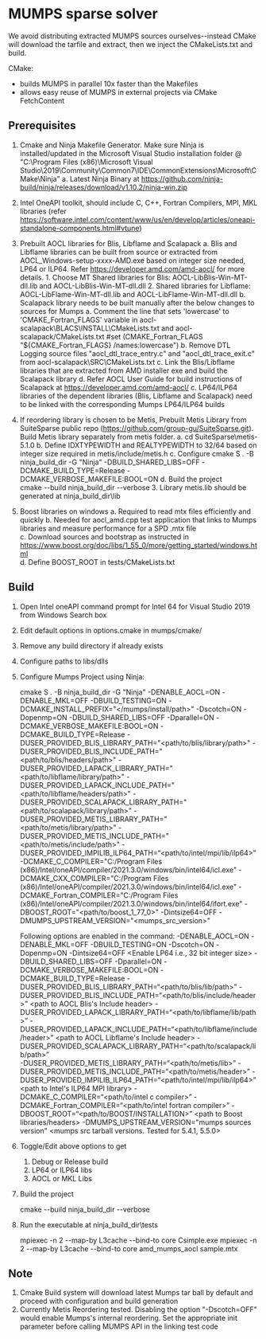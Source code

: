 # MUMPS sparse solver

We avoid distributing extracted MUMPS sources ourselves--instead CMake will download the tarfile and extract, then we inject the CMakeLists.txt and build.

CMake:

* builds MUMPS in parallel 10x faster than the Makefiles
* allows easy reuse of MUMPS in external projects via CMake FetchContent

## Prerequisites
1. Cmake and Ninja Makefile Generator. Make sure Ninja is installed/updated in the Microsoft Visual Studio installation folder @ "C:\Program Files (x86)\Microsoft Visual Studio\2019\Community\Common7\IDE\CommonExtensions\Microsoft\CMake\Ninja"
	a. Latest Ninja Binary at https://github.com/ninja-build/ninja/releases/download/v1.10.2/ninja-win.zip
1. Intel OneAPI toolkit, should include C, C++, Fortran Compilers, MPI, MKL libraries (refer https://software.intel.com/content/www/us/en/develop/articles/oneapi-standalone-components.html#vtune)
2. Prebuilt AOCL libraries for Blis, Libflame and Scalapack
	a. Blis and Libflame libraries can be built from source or extracted from AOCL_Windows-setup-xxxx-AMD.exe based on integer size needed, LP64 or ILP64. Refer https://developer.amd.com/amd-aocl/ for more details.
		1. Choose MT Shared libraries for Blis: AOCL-LibBlis-Win-MT-dll.lib and AOCL-LibBlis-Win-MT-dll.dll
		2. Shared libraries for Libflame: AOCL-LibFlame-Win-MT-dll.lib and AOCL-LibFlame-Win-MT-dll.dll
	b. Scalapack library needs to be built manually after the below changes to sources for Mumps 
		a. Comment the line that sets 'lowercase' to 'CMAKE_Fortran_FLAGS' variable in aocl-scalapack\BLACS\INSTALL\CMakeLists.txt and aocl-scalapack/CMakeLists.txt
			#set (CMAKE_Fortran_FLAGS "${CMAKE_Fortran_FLAGS} /names:lowercase")
		b. Remove DTL Logging source files "aocl_dtl_trace_entry.c" and "aocl_dtl_trace_exit.c" from aocl-scalapack\SRC\CMakeLists.txt
		c. Link the Blis/Libflame libraries that are extracted from AMD installer exe and build the Scalapack library
		d. Refer AOCL User Guide for build instructions of Scalapack at https://developer.amd.com/amd-aocl/
	c. LP64/ILP64 libraries of the dependent libraries (Blis, Libflame and Scalapack) need to be linked with the corresponding Mumps LP64/ILP64 builds
	
3. If reordering library is chosen to be Metis, Prebuilt Metis Library from SuiteSparse public repo (https://github.com/group-gu/SuiteSparse.git). Build Metis library separately from metis folder. 
	a. cd SuiteSparse\metis-5.1.0
	b. Define IDXTYPEWIDTH and REALTYPEWIDTH to 32/64 based on integer size required in metis/include/metis.h
	c. Configure 
		cmake S . -B ninja_build_dir -G "Ninja" -DBUILD_SHARED_LIBS=OFF -DCMAKE_BUILD_TYPE=Release -DCMAKE_VERBOSE_MAKEFILE:BOOL=ON
	d. Build the project		
		cmake --build ninja_build_dir --verbose	
	3. Library metis.lib should be generated at ninja_build_dir\lib
5. Boost libraries on windows
	a. Required to read mtx files efficiently and quickly
	b. Needed for aocl_amd.cpp test application that links to Mumps libraries and measure performance for a SPD .mtx file	
	c. Download sources and bootstrap as instructed in https://www.boost.org/doc/libs/1_55_0/more/getting_started/windows.html	
	d. Define BOOST_ROOT in tests/CMakeLists.txt

## Build
1. Open Intel oneAPI command prompt for Intel 64 for Visual Studio 2019 from Windows Search box
2. Edit default options in options.cmake in mumps/cmake/
3. Remove any build directory if already exists
4. Configure paths to libs/dlls
4. Configure Mumps Project using Ninja:
	
	cmake S . -B ninja_build_dir -G "Ninja" -DENABLE_AOCL=ON -DENABLE_MKL=OFF -DBUILD_TESTING=ON -DCMAKE_INSTALL_PREFIX="</mumps/install/path>" -Dscotch=ON -Dopenmp=ON -DBUILD_SHARED_LIBS=OFF -Dparallel=ON -DCMAKE_VERBOSE_MAKEFILE:BOOL=ON -DCMAKE_BUILD_TYPE=Release -DUSER_PROVIDED_BLIS_LIBRARY_PATH="<path/to/blis/library/path>" -DUSER_PROVIDED_BLIS_INCLUDE_PATH="<path/to/blis/headers/path>" -DUSER_PROVIDED_LAPACK_LIBRARY_PATH="<path/to/libflame/library/path>" -DUSER_PROVIDED_LAPACK_INCLUDE_PATH="<path/to/libflame/headers/path>" -DUSER_PROVIDED_SCALAPACK_LIBRARY_PATH="<path/to/scalapack/library/path>" -DUSER_PROVIDED_METIS_LIBRARY_PATH="<path/to/metis/library/path>" -DUSER_PROVIDED_METIS_INCLUDE_PATH="<path/to/metis/include/path>" -DUSER_PROVIDED_IMPILIB_ILP64_PATH=“<path/to/intel/mpi/lib/ilp64>” -DCMAKE_C_COMPILER="C:/Program Files (x86)/Intel/oneAPI/compiler/2021.3.0/windows/bin/intel64/icl.exe" -DCMAKE_CXX_COMPILER="C:/Program Files (x86)/Intel/oneAPI/compiler/2021.3.0/windows/bin/intel64/icl.exe" -DCMAKE_Fortran_COMPILER="C:/Program Files (x86)/Intel/oneAPI/compiler/2021.3.0/windows/bin/intel64/ifort.exe" -DBOOST_ROOT="<path/to/boost_1_77_0>" -Dintsize64=OFF -DMUMPS_UPSTREAM_VERSION="<mumps_src_version>"
	
	Following options are enabled in the command:
	-DENABLE_AOCL=ON 															<Enable AOCL Libraries>
	-DENABLE_MKL=OFF 															<Enable MKL Libraries>
	-DBUILD_TESTING=ON															<Enable Mumps linking to test application to test>
	-Dscotch=ON 																<Enable Metis Library for Reordering>
	-Dopenmp=ON 																<Enable Multithreading using openmp>
	-Dintsize64=OFF 															<Enable LP64 i.e., 32 bit integer size>
	-DBUILD_SHARED_LIBS=OFF 													<Enable Static Library>
	-Dparallel=ON 																<Enable Multithreading>
	-DCMAKE_VERBOSE_MAKEFILE:BOOL=ON 											<Enable verbose build log>
	-DCMAKE_BUILD_TYPE=Release 													<Enable Release build>
	-DUSER_PROVIDED_BLIS_LIBRARY_PATH=“<path/to/blis/lib/path>”					<path to AOCL built Blis library>
	-DUSER_PROVIDED_BLIS_INCLUDE_PATH=“<path/to/blis/include/header>”			<path to AOCL Blis's Include header>
	-DUSER_PROVIDED_LAPACK_LIBRARY_PATH=“<path/to/libflame/lib/path>”			<path to AOCL built Libflame library>
	-DUSER_PROVIDED_LAPACK_INCLUDE_PATH=“<path/to/libflame/include/header>”		<path to AOCL Libflame's Include header>
	-DUSER_PROVIDED_SCALAPACK_LIBRARY_PATH=“<path/to/scalapack/lib/path>”		<path to AOCL built Scalapack library>	
	-DUSER_PROVIDED_METIS_LIBRARY_PATH=“<path/to/metis/lib>”					<path to Metis library>
	-DUSER_PROVIDED_METIS_INCLUDE_PATH=“<path/to/metis/header>”					<path to Metis Include header>
	-DUSER_PROVIDED_IMPILIB_ILP64_PATH=“<path/to/intel/mpi/lib/ilp64>”			<path to Intel's ILP64 MPI library>
	-DCMAKE_C_COMPILER=“<path/to/intel c compiler>”								<path to Intel C Compiler>
	-DCMAKE_Fortran_COMPILER=“<path/to/intel fortran compiler>”					<path to Intel Fortran Compiler>
	-DBOOST_ROOT=“<path/to/BOOST/INSTALLATION>”									<path to Boost libraries/headers>
	-DMUMPS_UPSTREAM_VERSION="mumps sources version"							<mumps src tarball versions. Tested for 5.4.1, 5.5.0>
	
5. 	Toggle/Edit above options to get
	1. Debug or Release build
	2. LP64 or ILP64 libs
	3. AOCL or MKL Libs
	
6. Build the project
		
	cmake --build ninja_build_dir --verbose
	
7. Run the executable at ninja_build_dir\tests
	
	mpiexec -n 2 --map-by L3cache --bind-to core Csimple.exe
	mpiexec -n 2 --map-by L3cache --bind-to core amd_mumps_aocl sample.mtx

## Note
1. Cmake Build system will download latest Mumps tar ball by default and proceed with configuration and build generation
2. Currently Metis Reordering tested. Disabling the option "-Dscotch=OFF" would enable Mumps's internal reordering. Set the appropriate init parameter before calling MUMPS API in the linking test code
	
		
	
